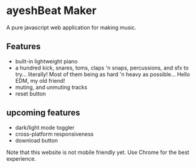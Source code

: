 # ayeshBeat Maker
A pure javascript web application for making music.

## Features

- built-in lightweight piano
- a hundred kick, snares, toms, claps 'n snaps, percussions, and sfx to try... literally! Most of them being as hard 'n heavy as possible... Hello EDM, my old friend!
- muting, and unmuting tracks
- reset button

## upcoming features

- dark/light mode toggler
- cross-platform responsiveness
- download button

Note that this website is not mobile friendly yet. Use Chrome for the best experience.
